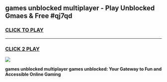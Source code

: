 
## games unblocked multiplayer - Play Unblocked Gmaes & Free #qj7qd
<h3>
<a href="https://premium.freeplayer.one?title=games_unblocked_multiplayer&ref=03M">CLICK TO PLAY</a></h3>
<hr>

<h3>
<a href="https://premium.freeplayer.one?title=games_unblocked_multiplayer&ref=03M">CLICK 2 PLAY</a>
  
</h3>

<a href="https://premium.freeplayer.one?title=games_unblocked_multiplayer&ref=03M"><img src="https://clearcache.store/games.png"></a>


**games unblocked multiplayer games unblocked: Your Gateway to Fun and Accessible Online Gaming**
